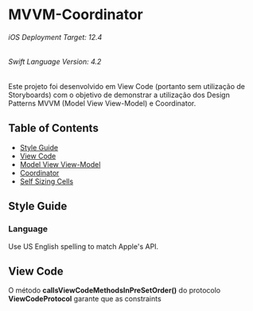# MVVM-Coordinator

###### iOS Deployment Target: 12.4&nbsp;
###### Swift Language Version: 4.2

Este projeto foi desenvolvido em View Code (portanto sem utilização de Storyboards) com o objetivo de demonstrar a utilização dos Design Patterns MVVM (Model View View-Model) e Coordinator.

## Table of Contents
* [Style Guide](#style-guide)
* [View Code](#view-code)
* [Model View View-Model](#model-view-viewmodel)
* [Coordinator](#coordinator)
* [Self Sizing Cells](#self-sizing-cells)

## Style Guide

### Language

Use US English spelling to match Apple's API.

## View Code

O método **callsViewCodeMethodsInPreSetOrder()** do protocolo **ViewCodeProtocol** garante que as constraints


